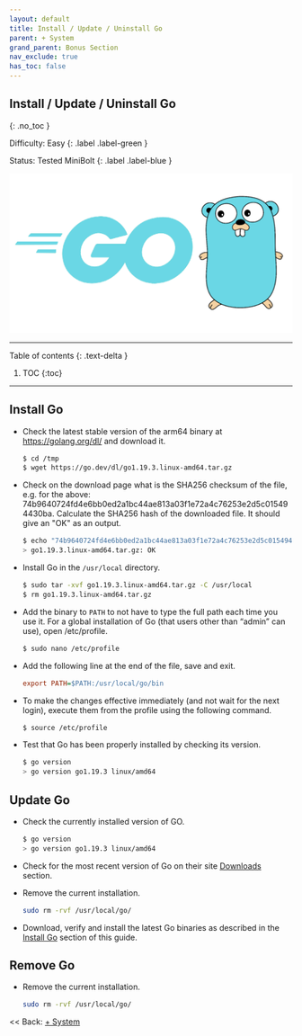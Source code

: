 ```yaml
---
layout: default
title: Install / Update / Uninstall Go
parent: + System
grand_parent: Bonus Section
nav_exclude: true
has_toc: false
---
```

<!-- markdownlint-disable MD014 MD022 MD025 MD033 MD040 -->

## Install / Update / Uninstall Go
{: .no_toc }

Difficulty: Easy
{: .label .label-green }

Status: Tested MiniBolt
{: .label .label-blue }

![go](../../../images/go.png)

---

Table of contents
{: .text-delta }

1. TOC
{:toc}

---

## Install Go

* Check the latest stable version of the arm64 binary at https://golang.org/dl/ and download it.

  ```sh
  $ cd /tmp
  $ wget https://go.dev/dl/go1.19.3.linux-amd64.tar.gz
  ```

* Check on the download page what is the SHA256 checksum of the file, e.g. for the above: 74b9640724fd4e6bb0ed2a1bc44ae813a03f1e72a4c76253e2d5c015494430ba. Calculate the SHA256 hash of the downloaded file. It should give an "OK" as an output.

  ```sh
  $ echo "74b9640724fd4e6bb0ed2a1bc44ae813a03f1e72a4c76253e2d5c015494430ba  go1.19.3.linux-amd64.tar.gz" | sha256sum --check
  > go1.19.3.linux-amd64.tar.gz: OK
  ```

* Install Go in the `/usr/local` directory.

  ```sh
  $ sudo tar -xvf go1.19.3.linux-amd64.tar.gz -C /usr/local
  $ rm go1.19.3.linux-amd64.tar.gz
  ```

* Add the binary to `PATH` to not have to type the full path each time you use it. For a global installation of Go (that users other than “admin” can use), open /etc/profile.

  ```sh
  $ sudo nano /etc/profile
  ```

* Add the following line at the end of the file, save and exit.

  ```ini
  export PATH=$PATH:/usr/local/go/bin
  ```

* To make the changes effective immediately (and not wait for the next login), execute them from the profile using the following command.

  ```sh
  $ source /etc/profile
  ```

* Test that Go has been properly installed by checking its version.

  ```sh
  $ go version
  > go version go1.19.3 linux/amd64
  ```

## Update Go

* Check the currently installed version of GO.

  ```sh
  $ go version
  > go version go1.19.3 linux/amd64
  ```

* Check for the most recent version of Go on their site [Downloads](https://go.dev/dl/) section.

* Remove the current installation.

  ```sh
  sudo rm -rvf /usr/local/go/
  ```

* Download, verify and install the latest Go binaries as described in the [Install Go](go.md#install-go) section of this guide.

## Remove Go

* Remove the current installation.

  ```sh
  sudo rm -rvf /usr/local/go/
  ```

<< Back: [+ System](index.md)
